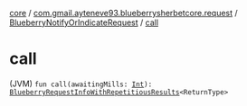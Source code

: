 [core](../../index.md) / [com.gmail.ayteneve93.blueberrysherbetcore.request](../index.md) / [BlueberryNotifyOrIndicateRequest](index.md) / [call](./call.md)

# call

(JVM) `fun call(awaitingMills: `[`Int`](https://kotlinlang.org/api/latest/jvm/stdlib/kotlin/-int/index.html)`): `[`BlueberryRequestInfoWithRepetitiousResults`](../../com.gmail.ayteneve93.blueberrysherbetcore.request.info/-blueberry-request-info-with-repetitious-results/index.md)`<ReturnType>`